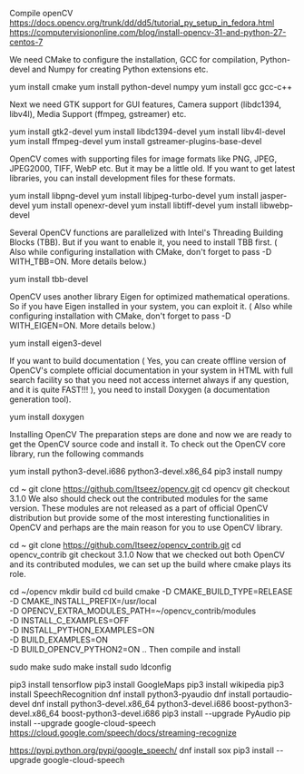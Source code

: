 
Compile openCV  https://docs.opencv.org/trunk/dd/dd5/tutorial_py_setup_in_fedora.html
                https://computervisiononline.com/blog/install-opencv-31-and-python-27-centos-7

We need CMake to configure the installation, GCC for compilation, Python-devel and Numpy for creating Python extensions etc.

yum install cmake
yum install python-devel numpy
yum install gcc gcc-c++

Next we need GTK support for GUI features, Camera support (libdc1394, libv4l), Media Support (ffmpeg, gstreamer) etc.

yum install gtk2-devel
yum install libdc1394-devel
yum install libv4l-devel
yum install ffmpeg-devel
yum install gstreamer-plugins-base-devel

OpenCV comes with supporting files for image formats like PNG, JPEG, JPEG2000, TIFF, WebP etc. But it may be a little old.
If you want to get latest libraries, you can install development files for these formats.

yum install libpng-devel
yum install libjpeg-turbo-devel
yum install jasper-devel
yum install openexr-devel
yum install libtiff-devel
yum install libwebp-devel

Several OpenCV functions are parallelized with Intel's Threading Building Blocks (TBB).
But if you want to enable it, you need to install TBB first.
( Also while configuring installation with CMake, don't forget to pass -D WITH_TBB=ON. More details below.)

yum install tbb-devel

OpenCV uses another library Eigen for optimized mathematical operations.
So if you have Eigen installed in your system, you can exploit it.
( Also while configuring installation with CMake, don't forget to pass -D WITH_EIGEN=ON. More details below.)

yum install eigen3-devel


If you want to build documentation ( Yes, you can create offline version of OpenCV's complete 
official documentation in your system in HTML with full search facility so that you need not 
access internet always if any question, and it is quite FAST!!! ),
you need to install Doxygen (a documentation generation tool).

yum install doxygen


Installing OpenCV
The preparation steps are done and now we are ready to get the OpenCV source code and install it. To check out the OpenCV core library, run the following commands

yum install python3-devel.i686 python3-devel.x86_64
pip3 install numpy

cd ~
git clone https://github.com/Itseez/opencv.git
cd opencv
git checkout 3.1.0
We also should check out the contributed modules for the same version. These modules are not released as a part of official OpenCV distribution but provide some of the most interesting functionalities in OpenCV and perhaps are the main reason for you to use OpenCV library.

cd ~
git clone https://github.com/Itseez/opencv_contrib.git
cd opencv_contrib
git checkout 3.1.0
Now that we checked out both OpenCV and its contributed modules, we can set up the build where cmake plays its role.

cd ~/opencv
mkdir build
cd build
cmake -D CMAKE_BUILD_TYPE=RELEASE \
    -D CMAKE_INSTALL_PREFIX=/usr/local \
    -D OPENCV_EXTRA_MODULES_PATH=~/opencv_contrib/modules \
    -D INSTALL_C_EXAMPLES=OFF \
    -D INSTALL_PYTHON_EXAMPLES=ON \
    -D BUILD_EXAMPLES=ON \
    -D BUILD_OPENCV_PYTHON2=ON ..
Then compile and install

sudo make
sudo make install
sudo ldconfig

pip3 install tensorflow
pip3 install GoogleMaps
pip3 install wikipedia
pip3 install SpeechRecognition
dnf install python3-pyaudio
dnf install portaudio-devel
dnf install python3-devel.x86_64 python3-devel.i686 boost-python3-devel.x86_64 boost-python3-devel.i686
pip3 install --upgrade PyAudio
pip install --upgrade google-cloud-speech
https://cloud.google.com/speech/docs/streaming-recognize

https://pypi.python.org/pypi/google_speech/
dnf install sox
pip3 install --upgrade google-cloud-speech


